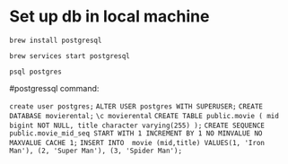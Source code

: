 

# Set up db in local machine
`brew install postgresql`

`brew services start postgresql`

`psql postgres`

#postgressql command:

`create user postgres;`
`ALTER USER postgres WITH SUPERUSER;`
`CREATE DATABASE movierental;`
`\c movierental`
`CREATE TABLE public.movie (
     mid bigint NOT NULL,
     title character varying(255)
 );`
 `CREATE SEQUENCE public.movie_mid_seq
      START WITH 1
      INCREMENT BY 1
      NO MINVALUE
      NO MAXVALUE
      CACHE 1;`
`INSERT INTO  movie (mid,title) VALUES(1, 'Iron Man'), (2, 'Super Man'), (3, 'Spider Man');`